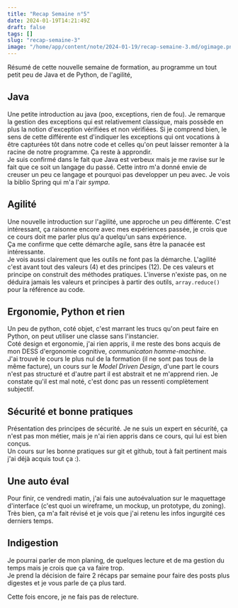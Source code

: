 ```yaml
---
title: "Recap Semaine n°5"
date: 2024-01-19T14:21:49Z
draft: false
tags: []
slug: "recap-semaine-3"
image: "/home/app/content/note/2024-01-19/recap-semaine-3.md/ogimage.png"
---
```


Résumé de cette nouvelle semaine de formation, au programme un tout petit peu de Java et de Python, de l'agilité, 

<!--more-->

## Java

Une petite introduction au java (poo, exceptions, rien de fou). Je remarque la gestion des exceptions qui est relativement classique, mais possède en plus la notion d'exception vérifiées et non vérifiées. Si je comprend bien, le sens de cette différente est d'indiquer les exceptions qui ont vocations à être capturées tôt dans notre code et celles qu'on peut laisser remonter à la racine de notre programme. Ça reste à approndir.  
Je suis confirmé dans le fait que Java est verbeux mais je me ravise sur le fait que ce soit un langage du passé. Cette intro m'a donné envie de creuser un peu ce langage et pourquoi pas developper un peu avec. Je vois la biblio Spring qui m'a l'air _sympa_.

## Agilité 

Une nouvelle introduction sur l'agilité, une approche un peu différente. C'est intéressant, ça raisonne encore avec mes expériences passée, je crois que ce cours doit me parler plus qu'a quelqu'un sans expérience.  
Ça me confirme que cette démarche agile, sans être la panacée est intéressante.  
Je vois aussi clairement que les outils ne font pas la démarche. L'agilité c'est avant tout des valeurs (4) et des principes (12). De ces valeurs et principe on construit des méthodes pratiques. L'inverse n'existe pas, on ne déduira jamais les valeurs et principes à partir des outils, `array.reduce()` pour la référence au code.

## Ergonomie, Python et rien

Un peu de python, coté objet, c'est marrant les trucs qu'on peut faire en Python, on peut utiliser une classe sans l'instancier.  
Coté design et ergonomie, j'ai rien appris, il me reste des bons acquis de mon DESS d'ergonomie cognitive, _communicaton homme-machine_.  
J'ai trouvé le cours le plus nul de la formation (il ne sont pas tous de la même facture), un cours sur le _Model Driven Design_, d'une part le cours n'est pas structuré et d'autre part il est abstrait et ne m'apprend rien. Je constate qu'il est mal noté, c'est donc pas un ressenti complètement subjectif.

## Sécurité et bonne pratiques

Présentation des principes de sécurité. Je ne suis un expert en sécurité, ça n'est pas mon métier, mais je n'ai rien appris dans ce cours, qui lui est bien conçus.  
Un cours sur les bonne pratiques sur git et github, tout à fait pertinent mais j'ai déjà acquis tout ça :).

## Une auto éval

Pour finir, ce vendredi matin, j'ai fais une autoévaluation sur le maquettage d'interface (c'est quoi un wireframe, un mockup, un prototype, du zoning). Très bien, ça m'a fait révisé et je vois que j'ai retenu les infos ingurgité ces derniers temps.

## Indigestion

Je pourrai parler de mon planing, de quelques lecture et de ma gestion du temps mais je crois que ça va faire trop.  
Je prend la décision de faire 2 récaps par semaine pour faire des posts plus digestes et je vous parle de ça plus tard.

Cette fois encore, je ne fais pas de relecture.

